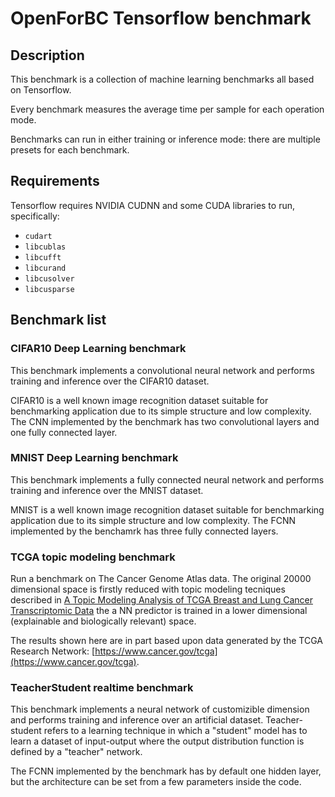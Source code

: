 # OpenForBC Tensorflow benchmark

## Description

This benchmark is a collection of machine learning benchmarks all based on
Tensorflow.

Every benchmark measures the average time per sample for each operation mode.

Benchmarks can run in either training or inference mode: there are multiple
presets for each benchmark.

## Requirements

Tensorflow requires NVIDIA CUDNN and some CUDA libraries to run, specifically:

- `cudart`
- `libcublas`
- `libcufft`
- `libcurand`
- `libcusolver`
- `libcusparse`
  
## Benchmark list

### CIFAR10 Deep Learning benchmark

This benchmark implements a convolutional neural network and performs training
and inference over the CIFAR10 dataset.

CIFAR10 is a well known image recognition dataset suitable for benchmarking
application due to its simple structure and low complexity. The CNN implemented
by the benchmark has two convolutional layers and one fully connected layer.

### MNIST Deep Learning benchmark

This benchmark implements a fully connected neural network and performs training
and inference over the MNIST dataset.

MNIST is a well known image recognition dataset suitable for benchmarking
application due to its simple structure and low complexity. The FCNN implemented
by the benchamrk has three fully connected layers.

### TCGA topic modeling benchmark

Run a benchmark on The Cancer Genome Atlas data. The original 20000 dimensional
space is firstly reduced with topic modeling tecniques described in [A Topic
Modeling Analysis of TCGA Breast and Lung Cancer Transcriptomic
Data](https://doi.org/10.3390/cancers12123799) the a NN predictor is trained in
a lower dimensional (explainable and biologically relevant) space.

The results shown here are in part based upon data generated by the TCGA
Research Network: [https://www.cancer.gov/tcga](https://www.cancer.gov/tcga).

### TeacherStudent realtime benchmark

This benchmark implements a neural network of customizible dimension and
performs training and inference over an artificial dataset. Teacher-student
refers to a learning technique in which a "student" model has to learn a dataset
of input-output where the output distribution function is defined by a "teacher"
network.

The FCNN implemented by the benchmark has by default one hidden layer, but the
architecture can be set from a few parameters inside the code.
